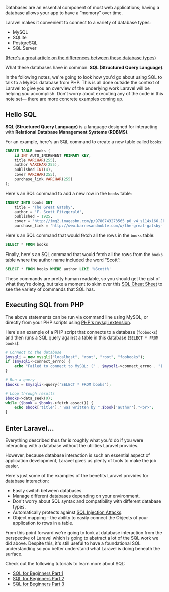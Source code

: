Databases are an essential component of most web applications; having a database allows your app to have a &ldquo;memory&rdquo; over time.

Laravel makes it convenient to connect to a variety of database types:

+ MySQL
+ SQLite
+ PostgreSQL
+ SQL Server

([Here's a great article on the differences between these database types](https://www.digitalocean.com/community/tutorials/sqlite-vs-mysql-vs-postgresql-a-comparison-of-relational-database-management-systems))

What these databases have in common: **SQL (Structured Query Language)**.

In the following notes, we're going to look how you'd go about using SQL to talk to a MySQL database from PHP. This is all done outside the context of Laravel to give you an overview of the underlying work Laravel will be helping you accomplish. Don't worry about executing any of the code in this note set&mdash; there are more concrete examples coming up.



## Hello SQL

**SQL (Structured Query Language)** is a language designed for interacting with **Relational Database Management Systems (RDBMS)**.

For an example, here's an SQL command to create a new table called `books`:

```sql
CREATE TABLE books (
    id INT AUTO_INCREMENT PRIMARY KEY,
    title VARCHAR(255),
    author VARCHAR(255),
    published INT(4),
    cover VARCHAR(255),
    purchase_link VARCHAR(255)
);
```

Here's an SQL command to add a new row in the `books` table:

```sql
INSERT INTO books SET
	title = 'The Great Gatsby',
	author = 'F. Scott Fitzgerald',
	published = 1925,
	cover = 'http://img2.imagesbn.com/p/9780743273565_p0_v4_s114x166.JPG',
	purchase_link = 'http://www.barnesandnoble.com/w/the-great-gatsby-francis-scott-fitzgerald/1116668135?ean=9780743273565';
```	
		
Here's an SQL command that would fetch all the rows in the `books` table:

```sql
SELECT * FROM books
```

Finally, here's an SQL command that would fetch all the rows from the `books` table where the author name included the word &ldquo;Scott&rdquo;:

```sql
SELECT * FROM books WHERE author LIKE '%Scott%'
```
		
These commands are pretty human readable, so you should get the gist of what they're doing, but take a moment to skim over this [SQL Cheat Sheet](http://www.sql.su/) to see the variety of commands that SQL has.




## Executing SQL from PHP
		
The above statements can be run via command line using MySQL, or directly from your PHP scripts using [PHP's mysqli extension](http://php.net/manual/en/mysqli.quickstart.statements.php).

Here's an example of a PHP script that connects to a database (`foobooks`) and then runs a SQL query against a table in this database (`SELECT * FROM books`):

```php
# Connect to the database
$mysqli = new mysqli("localhost", "root", "root", "foobooks");
if ($mysqli->connect_errno) {
 	echo "Failed to connect to MySQL: (" . $mysqli->connect_errno . ") " . $mysqli->connect_error;
}

# Run a query
$books = $mysqli->query("SELECT * FROM books");

# Loop through results
$books->data_seek(0);
while ($book = $books->fetch_assoc()) {
 	echo $book['title']." was written by ".$book['author']."<br>";
} 
```





## Enter Laravel...

Everything described thus far is roughly what you'd do if you were interacting with a database without the utilities Laravel provides. 

However, because database interaction is such an essential aspect of application development, Laravel gives us plenty of tools to make the job easier.

Here's just some of the examples of the benefits Laravel provides for database interaction:

+ Easily switch between databases.
+ Manage different databases depending on your environment.
+ Don't worry about SQL syntax and compatibility with different database types.
+ Automatically protects against [SQL Injection Attacks](http://imgs.xkcd.com/comics/exploits_of_a_mom.png).
+ Object mapping - the ability to easily connect the Objects of your application to rows in a table.
	
From this point forward we're going to look at database interaction from the perspective of Laravel which is going to abstract a lot of the SQL work we did above. Despite this, it's still useful to have a foundational SQL understanding so you better understand what Laravel is doing beneath the surface.

Check out the following tutorials to learn more about SQL:

* [SQL for Beginners Part 1](http://net.tutsplus.com/tutorials/databases/sql-for-beginners)
* [SQL for Beginners Part 2](http://net.tutsplus.com/tutorials/databases/sql-for-beginners-part-2/)
* [SQL for Beginners Part 3](http://net.tutsplus.com/tutorials/databases/sql-for-beginners-part-3/)




